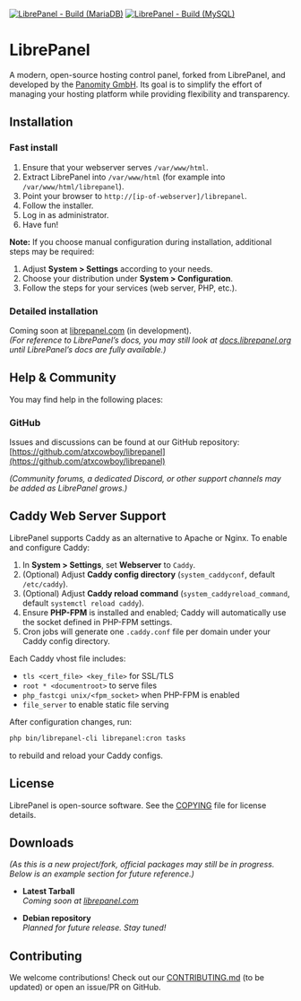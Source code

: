 [![LibrePanel - Build (MariaDB)](https://github.com/atxcowboy/librepanel/actions/workflows/build-mariadb.yml/badge.svg?branch=main)](https://github.com/atxcowboy/librepanel/actions/workflows/build-mariadb.yml)
[![LibrePanel - Build (MySQL)](https://github.com/atxcowboy/librepanel/actions/workflows/build-mysql.yml/badge.svg?branch=main)](https://github.com/atxcowboy/librepanel/actions/workflows/build-mysql.yml)

# LibrePanel

A modern, open-source hosting control panel, forked from LibrePanel, and developed by the [Panomity GmbH](https://www.panomity.com). Its goal is to simplify the effort of managing your hosting platform while providing flexibility and transparency.

## Installation

### Fast install

1. Ensure that your webserver serves `/var/www/html`.
2. Extract LibrePanel into `/var/www/html` (for example into `/var/www/html/librepanel`).
3. Point your browser to `http://[ip-of-webserver]/librepanel`.
4. Follow the installer.
5. Log in as administrator.
6. Have fun!

**Note:** If you choose manual configuration during installation, additional steps may be required:

1. Adjust **System > Settings** according to your needs.
2. Choose your distribution under **System > Configuration**.
3. Follow the steps for your services (web server, PHP, etc.).

### Detailed installation

Coming soon at [librepanel.com](https://librepanel.com/) (in development).  
*(For reference to LibrePanel’s docs, you may still look at [docs.librepanel.org](https://docs.librepanel.org/latest/general/installation/) until LibrePanel’s docs are fully available.)*

## Help & Community

You may find help in the following places:

### GitHub

Issues and discussions can be found at our GitHub repository:  
[https://github.com/atxcowboy/librepanel](https://github.com/atxcowboy/librepanel)

*(Community forums, a dedicated Discord, or other support channels may be added as LibrePanel grows.)*

## Caddy Web Server Support

LibrePanel supports Caddy as an alternative to Apache or Nginx. To enable and configure Caddy:

1. In **System > Settings**, set **Webserver** to `Caddy`.
2. (Optional) Adjust **Caddy config directory** (`system_caddyconf`, default `/etc/caddy`).
3. (Optional) Adjust **Caddy reload command** (`system_caddyreload_command`, default `systemctl reload caddy`).
4. Ensure **PHP-FPM** is installed and enabled; Caddy will automatically use the socket defined in PHP-FPM settings.
5. Cron jobs will generate one `.caddy.conf` file per domain under your Caddy config directory.

Each Caddy vhost file includes:

- `tls <cert_file> <key_file>` for SSL/TLS
- `root * <documentroot>` to serve files
- `php_fastcgi unix/<fpm_socket>` when PHP-FPM is enabled
- `file_server` to enable static file serving

After configuration changes, run:
```bash
php bin/librepanel-cli librepanel:cron tasks
```
to rebuild and reload your Caddy configs.

## License

LibrePanel is open-source software. See the [COPYING](COPYING) file for license details.

## Downloads

*(As this is a new project/fork, official packages may still be in progress. Below is an example section for future reference.)*

- **Latest Tarball**  
  *Coming soon at [librepanel.com](https://librepanel.com/downloads)*
  
- **Debian repository**  
  *Planned for future release. Stay tuned!*

## Contributing

We welcome contributions! Check out our [CONTRIBUTING.md](.github/CONTRIBUTING.md) (to be updated) or open an issue/PR on GitHub.
